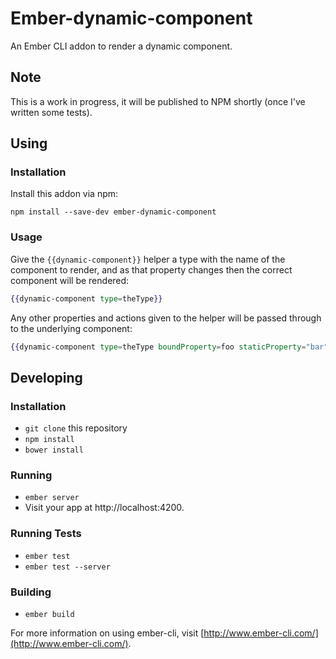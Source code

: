 # Ember-dynamic-component

An Ember CLI addon to render a dynamic component.

## Note

This is a work in progress, it will be published to NPM shortly (once I've written some tests).

## Using

### Installation

Install this addon via npm:

```
npm install --save-dev ember-dynamic-component
```

### Usage

Give the `{{dynamic-component}}` helper a type with the name of the component to render, and as that property
changes then the correct component will be rendered:

```handlebars
{{dynamic-component type=theType}}
```

Any other properties and actions given to the helper will be passed through to the underlying component:

```handlebars
{{dynamic-component type=theType boundProperty=foo staticProperty="bar" onFoo="fooTriggered"}}
```

## Developing

### Installation

* `git clone` this repository
* `npm install`
* `bower install`

### Running

* `ember server`
* Visit your app at http://localhost:4200.

### Running Tests

* `ember test`
* `ember test --server`

### Building

* `ember build`

For more information on using ember-cli, visit [http://www.ember-cli.com/](http://www.ember-cli.com/).
